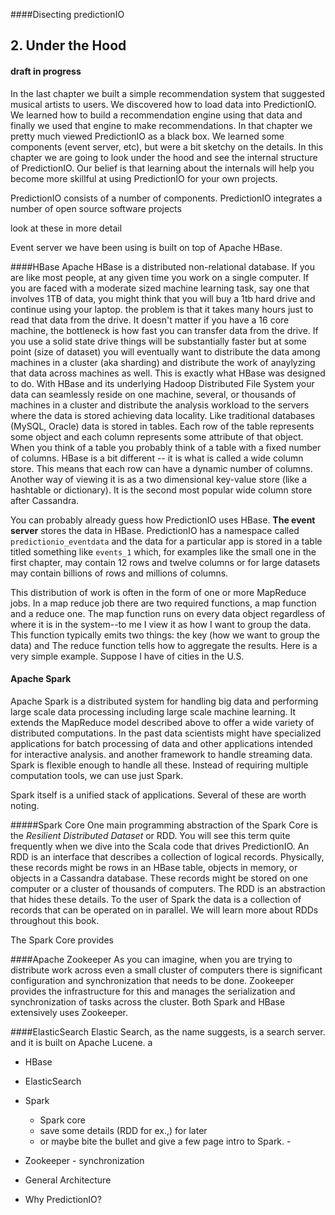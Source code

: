 <script type="text/javascript" src="http://cdn.mathjax.org/mathjax/latest/MathJax.js?config=TeX-AMS-MML_HTMLorMML"></script>
####Disecting predictionIO 
## 2. Under the Hood
#### draft in progress
In the last chapter we built a simple recommendation system that suggested musical artists to users. We discovered how to load data into PredictionIO. We learned how to build a recommendation engine using that data and finally we used that engine to make recommendations. In that chapter we pretty much viewed PredictionIO as a black box. We learned some components (event server, etc), but were a bit sketchy on the details. In this chapter we are going to look under the hood and see the internal structure of PredictionIO. Our belief is that learning about the internals will help you become more skillful at using PredictionIO for your own projects. 

PredictionIO consists of a number of components.
PredictionIO integrates a number of open source software projects 

look at these in more detail

Event server we have been using is built on top of Apache HBase. 

####HBase
Apache HBase is a distributed non-relational database. If you are like most people, at any given time you work on a single computer. If you are faced with a moderate sized machine learning task, say one that involves 1TB of data, you might think that you will buy a 1tb hard drive and continue using your laptop. the problem is that it takes many hours just to read that data from the drive. It doesn't matter if you have a 16 core machine, the bottleneck is how fast you can transfer data from the drive. If you use a solid state drive things will be substantially faster but at some point (size of dataset) you will eventually want to distribute the data among machines in a cluster (aka sharding) and distribute the work of anaylyzing that data across machines as well. This is exactly what HBase was designed to do. With HBase and its underlying Hadoop Distributed File System your data can seamlessly reside on one machine, several, or thousands of machines in a cluster and distribute the analysis workload to the servers where the data is stored achieving data locality. 
Like traditional databases (MySQL, Oracle) data is stored in tables. Each row of the table represents some object and each column represents some attribute of that object. When you think of a table you probably think of a table with a fixed number of columns.  HBase is a bit different -- it is what is called a wide column store. This means that each row can have a dynamic number of columns. Another way of viewing it is as a two dimensional key-value store (like a hashtable or dictionary). It is the second most popular wide column store after Cassandra. 

You can probably already guess how PredictionIO uses HBase. **The event server** stores the data in HBase. PredictionIO has a namespace called `predictionio_eventdata` and the data for a particular app is stored in a table titled something like `events_1` which, for examples like the small one in the first chapter,  may contain 12 rows and twelve columns or for large datasets may contain  billions of rows and millions of columns. 

This distribution of work is often in the form of one or more MapReduce jobs.  In a map reduce job there are two required functions, a map function and a reduce one. The map function runs on every data object regardless of where it is in the system--to me I view it as how I want to group the data. This function typically emits two things: the key (how we want to group the data) and  The reduce function tells how to aggregate the results. Here is a very simple example. Suppose I have of cities in the U.S.


#### Apache Spark
Apache Spark is a distributed system for handling big data and performing large scale data processing including large scale machine learning. It extends the MapReduce model described above to offer a wide variety of distributed computations. In the past data scientists might have specialized applications for batch processing of data and other applications intended for interactive analysis. and another framework to handle streaming data. Spark is flexible enough to handle all these. Instead of requiring multiple computation tools, we can use just Spark.

Spark itself is a unified stack of applications. Several of these are worth noting. 

#####Spark Core
One main programming abstraction of the Spark Core is the *Resilient Distributed Dataset* or RDD. You will see this term quite frequently when we dive into the Scala code that drives PredictionIO. An RDD is an interface that describes a collection of logical records. Physically, these records might be rows in an HBase table, objects in memory, or objects in a Cassandra database. These records might be stored on one computer or a cluster of thousands of computers. The RDD is an abstraction that hides these details. To the user of Spark the data is a collection of records that can be operated on in parallel. We will learn more about RDDs throughout this book. 

The Spark Core provides


####Apache Zookeeper
As you can imagine, when you are trying to distribute work across even a small cluster of computers there is significant configuration and synchronization that needs to be done. Zookeeper provides the infrastructure for this and manages the serialization and synchronization of tasks across the cluster.  Both Spark and HBase extensively uses Zookeeper.

####ElasticSearch
Elastic Search, as the name suggests, is a search server. and it is built on Apache Lucene. a




* HBase
* ElasticSearch
* Spark

    - Spark core
    - save some details (RDD for ex.,) for later
    - or maybe bite the bullet and give a few page intro to Spark. - 
    
* Zookeeper - synchronization
* General Architecture
* Why PredictionIO?

